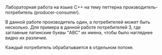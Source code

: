 Лабораторная работа на языке С++ на тему петтерна производитель-потребитель (producer-consumer).

В данной работе производитель один, а потребителей может быть несколько. Для примера в данной работе потребителей 3, где заглавные латинские буквы "ABC" их имена, чтобы было нагляднее видно их различие.

Каждый потребитель обрабатывается в отдельном потоке.

